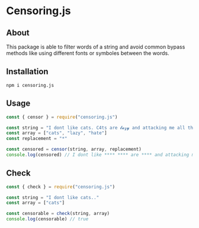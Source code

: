 # Censoring.js

## About
This package is able to filter words of a string and avoid common bypass methods like using different fonts or symboles between the words.

## Installation
```
npm i censoring.js
```

## Usage
```js
const { censor } = require("censoring.js")

const string = "I dont like cats. C4ts are 𝓵𝓪𝔃𝔂 and attacking me all the time! I h-a.te them.."
const array = ["cats", "lazy", "hate"]
const replacement = "*"

const censored = censor(string, array, replacement)
console.log(censored) // I dont like **** **** are **** and attacking me all the time! I **** them..
```

## Check
```js
const { check } = require("censoring.js")

const string = "I dont like cats.."
const array = ["cats"]

const censorable = check(string, array)
console.log(censorable) // true
```
